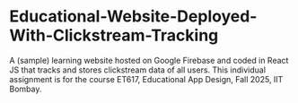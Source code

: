 # Educational-Website-Deployed-With-Clickstream-Tracking
A (sample) learning website hosted on Google Firebase and coded in React JS that tracks and stores clickstream data of all users. This individual assignment is for the course ET617, Educational App Design, Fall 2025, IIT Bombay.

